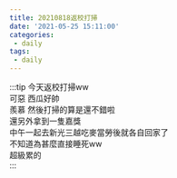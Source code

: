 ```yaml
---
title: 20210818返校打掃
date: '2021-05-25 15:11:00'
categories:
 - daily
tags:
 - daily
---
```



:::tip
今天返校打掃ww  
可惡 西瓜好帥  
羨慕
然後打掃的算是還不錯啦  
還另外拿到一隻嘉獎  
中午一起去新光三越吃麥當勞後就各自回家了  
不知道為甚麼直接睡死ww  
超級累的  
:::